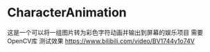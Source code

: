 # CharacterAnimation
这是一个可以将一组图片转为彩色字符动画并输出到屏幕的娱乐项目
需要OpenCV库
测试效果 https://www.bilibili.com/video/BV1744y1o74V
